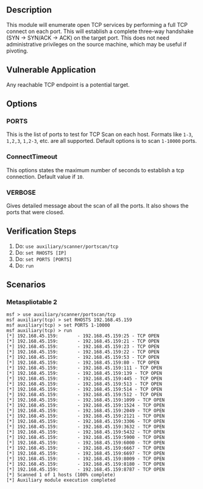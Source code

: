 ## Description
  
   This module will enumerate open TCP services by performing a full TCP connect on each port. This will establish a complete three-way handshake (SYN -> SYN/ACK -> ACK) on the target port. This does not need administrative privileges on the source machine, which may be useful if pivoting.

## Vulnerable Application

  Any reachable TCP endpoint is a potential target.

## Options

### PORTS

  This is the list of ports to test for TCP Scan on each host.
  Formats like  `1-3`, `1,2,3`, `1,2-3`, etc. are all supported. Default
  options is to scan `1-10000` ports.
 
### ConnectTimeout

  This options states the maximum number of seconds to establish a tcp 
  connection. Default value if `10`.
 
### VERBOSE

  Gives detailed message about the scan of all the ports. It also shows the
  ports that were closed.

## Verification Steps

  1. Do: ```use auxiliary/scanner/portscan/tcp```
  2. Do: ```set RHOSTS [IP]```
  3. Do: ```set PORTS [PORTS]```
  4. Do: ```run```
  
## Scenarios

### Metaspliotable 2
  
```	
msf > use auxiliary/scanner/portscan/tcp
msf auxiliary(tcp) > set RHOSTS 192.168.45.159
msf auxiliary(tcp) > set PORTS 1-10000
msf auxiliary(tcp) > run
[*] 192.168.45.159:       - 192.168.45.159:25 - TCP OPEN
[*] 192.168.45.159:       - 192.168.45.159:21 - TCP OPEN
[*] 192.168.45.159:       - 192.168.45.159:23 - TCP OPEN
[*] 192.168.45.159:       - 192.168.45.159:22 - TCP OPEN
[*] 192.168.45.159:       - 192.168.45.159:53 - TCP OPEN
[*] 192.168.45.159:       - 192.168.45.159:80 - TCP OPEN
[*] 192.168.45.159:       - 192.168.45.159:111 - TCP OPEN
[*] 192.168.45.159:       - 192.168.45.159:139 - TCP OPEN
[*] 192.168.45.159:       - 192.168.45.159:445 - TCP OPEN
[*] 192.168.45.159:       - 192.168.45.159:513 - TCP OPEN
[*] 192.168.45.159:       - 192.168.45.159:514 - TCP OPEN
[*] 192.168.45.159:       - 192.168.45.159:512 - TCP OPEN
[*] 192.168.45.159:       - 192.168.45.159:1099 - TCP OPEN
[*] 192.168.45.159:       - 192.168.45.159:1524 - TCP OPEN
[*] 192.168.45.159:       - 192.168.45.159:2049 - TCP OPEN
[*] 192.168.45.159:       - 192.168.45.159:2121 - TCP OPEN
[*] 192.168.45.159:       - 192.168.45.159:3306 - TCP OPEN
[*] 192.168.45.159:       - 192.168.45.159:3632 - TCP OPEN
[*] 192.168.45.159:       - 192.168.45.159:5432 - TCP OPEN
[*] 192.168.45.159:       - 192.168.45.159:5900 - TCP OPEN
[*] 192.168.45.159:       - 192.168.45.159:6000 - TCP OPEN
[*] 192.168.45.159:       - 192.168.45.159:6667 - TCP OPEN
[*] 192.168.45.159:       - 192.168.45.159:6697 - TCP OPEN
[*] 192.168.45.159:       - 192.168.45.159:8009 - TCP OPEN
[*] 192.168.45.159:       - 192.168.45.159:8180 - TCP OPEN
[*] 192.168.45.159:       - 192.168.45.159:8787 - TCP OPEN
[*] Scanned 1 of 1 hosts (100% complete)
[*] Auxiliary module execution completed
```
